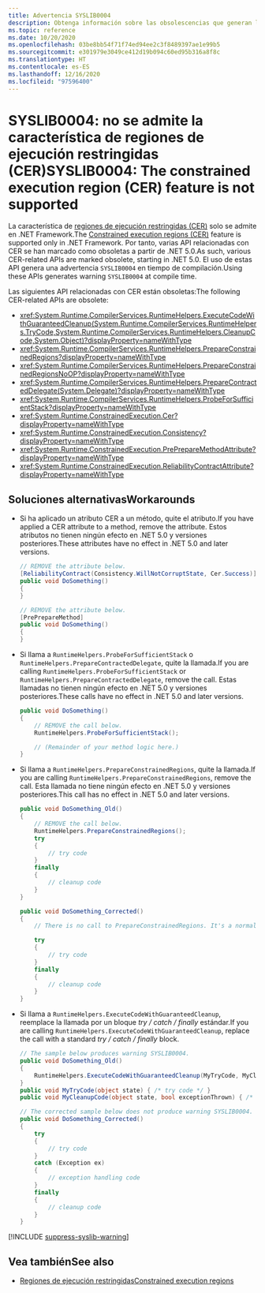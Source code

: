 ```yaml
---
title: Advertencia SYSLIB0004
description: Obtenga información sobre las obsolescencias que generan la advertencia en tiempo de compilación SYSLIB0004.
ms.topic: reference
ms.date: 10/20/2020
ms.openlocfilehash: 03be8bb54f71f74ed94ee2c3f8489397ae1e99b5
ms.sourcegitcommit: e301979e3049ce412d19b094c60ed95b316a8f8c
ms.translationtype: HT
ms.contentlocale: es-ES
ms.lasthandoff: 12/16/2020
ms.locfileid: "97596400"
---
```

# <a name="syslib0004-the-constrained-execution-region-cer-feature-is-not-supported"></a><span data-ttu-id="8f88c-103">SYSLIB0004: no se admite la característica de regiones de ejecución restringidas (CER)</span><span class="sxs-lookup"><span data-stu-id="8f88c-103">SYSLIB0004: The constrained execution region (CER) feature is not supported</span></span>

<span data-ttu-id="8f88c-104">La característica de [regiones de ejecución restringidas (CER)](../../../framework/performance/constrained-execution-regions.md) solo se admite en .NET Framework.</span><span class="sxs-lookup"><span data-stu-id="8f88c-104">The [Constrained execution regions (CER)](../../../framework/performance/constrained-execution-regions.md) feature is supported only in .NET Framework.</span></span> <span data-ttu-id="8f88c-105">Por tanto, varias API relacionadas con CER se han marcado como obsoletas a partir de .NET 5.0.</span><span class="sxs-lookup"><span data-stu-id="8f88c-105">As such, various CER-related APIs are marked obsolete, starting in .NET 5.0.</span></span> <span data-ttu-id="8f88c-106">El uso de estas API genera una advertencia `SYSLIB0004` en tiempo de compilación.</span><span class="sxs-lookup"><span data-stu-id="8f88c-106">Using these APIs generates warning `SYSLIB0004` at compile time.</span></span>

<span data-ttu-id="8f88c-107">Las siguientes API relacionadas con CER están obsoletas:</span><span class="sxs-lookup"><span data-stu-id="8f88c-107">The following CER-related APIs are obsolete:</span></span>

- <xref:System.Runtime.CompilerServices.RuntimeHelpers.ExecuteCodeWithGuaranteedCleanup(System.Runtime.CompilerServices.RuntimeHelpers.TryCode,System.Runtime.CompilerServices.RuntimeHelpers.CleanupCode,System.Object)?displayProperty=nameWithType>
- <xref:System.Runtime.CompilerServices.RuntimeHelpers.PrepareConstrainedRegions?displayProperty=nameWithType>
- <xref:System.Runtime.CompilerServices.RuntimeHelpers.PrepareConstrainedRegionsNoOP?displayProperty=nameWithType>
- <xref:System.Runtime.CompilerServices.RuntimeHelpers.PrepareContractedDelegate(System.Delegate)?displayProperty=nameWithType>
- <xref:System.Runtime.CompilerServices.RuntimeHelpers.ProbeForSufficientStack?displayProperty=nameWithType>
- <xref:System.Runtime.ConstrainedExecution.Cer?displayProperty=nameWithType>
- <xref:System.Runtime.ConstrainedExecution.Consistency?displayProperty=nameWithType>
- <xref:System.Runtime.ConstrainedExecution.PrePrepareMethodAttribute?displayProperty=nameWithType>
- <xref:System.Runtime.ConstrainedExecution.ReliabilityContractAttribute?displayProperty=nameWithType>

## <a name="workarounds"></a><span data-ttu-id="8f88c-108">Soluciones alternativas</span><span class="sxs-lookup"><span data-stu-id="8f88c-108">Workarounds</span></span>

- <span data-ttu-id="8f88c-109">Si ha aplicado un atributo CER a un método, quite el atributo.</span><span class="sxs-lookup"><span data-stu-id="8f88c-109">If you have applied a CER attribute to a method, remove the attribute.</span></span> <span data-ttu-id="8f88c-110">Estos atributos no tienen ningún efecto en .NET 5.0 y versiones posteriores.</span><span class="sxs-lookup"><span data-stu-id="8f88c-110">These attributes have no effect in .NET 5.0 and later versions.</span></span>

  ```csharp
  // REMOVE the attribute below.
  [ReliabilityContract(Consistency.WillNotCorruptState, Cer.Success)]
  public void DoSomething()
  {
  }

  // REMOVE the attribute below.
  [PrePrepareMethod]
  public void DoSomething()
  {
  }
  ```

- <span data-ttu-id="8f88c-111">Si llama a `RuntimeHelpers.ProbeForSufficientStack` o `RuntimeHelpers.PrepareContractedDelegate`, quite la llamada.</span><span class="sxs-lookup"><span data-stu-id="8f88c-111">If you are calling `RuntimeHelpers.ProbeForSufficientStack` or `RuntimeHelpers.PrepareContractedDelegate`, remove the call.</span></span> <span data-ttu-id="8f88c-112">Estas llamadas no tienen ningún efecto en .NET 5.0 y versiones posteriores.</span><span class="sxs-lookup"><span data-stu-id="8f88c-112">These calls have no effect in .NET 5.0 and later versions.</span></span>

  ```csharp
  public void DoSomething()
  {
      // REMOVE the call below.
      RuntimeHelpers.ProbeForSufficientStack();

      // (Remainder of your method logic here.)
  }
  ```

- <span data-ttu-id="8f88c-113">Si llama a `RuntimeHelpers.PrepareConstrainedRegions`, quite la llamada.</span><span class="sxs-lookup"><span data-stu-id="8f88c-113">If you are calling `RuntimeHelpers.PrepareConstrainedRegions`, remove the call.</span></span> <span data-ttu-id="8f88c-114">Esta llamada no tiene ningún efecto en .NET 5.0 y versiones posteriores.</span><span class="sxs-lookup"><span data-stu-id="8f88c-114">This call has no effect in .NET 5.0 and later versions.</span></span>

  ```csharp
  public void DoSomething_Old()
  {
      // REMOVE the call below.
      RuntimeHelpers.PrepareConstrainedRegions();
      try
      {
          // try code
      }
      finally
      {
          // cleanup code
      }
  }

  public void DoSomething_Corrected()
  {
      // There is no call to PrepareConstrainedRegions. It's a normal try / finally block.

      try
      {
          // try code
      }
      finally
      {
          // cleanup code
      }
  }
  ```

- <span data-ttu-id="8f88c-115">Si llama a `RuntimeHelpers.ExecuteCodeWithGuaranteedCleanup`, reemplace la llamada por un bloque _try / catch / finally_ estándar.</span><span class="sxs-lookup"><span data-stu-id="8f88c-115">If you are calling `RuntimeHelpers.ExecuteCodeWithGuaranteedCleanup`, replace the call with a standard _try / catch / finally_ block.</span></span>

  ```csharp
  // The sample below produces warning SYSLIB0004.
  public void DoSomething_Old()
  {
      RuntimeHelpers.ExecuteCodeWithGuaranteedCleanup(MyTryCode, MyCleanupCode, null);
  }
  public void MyTryCode(object state) { /* try code */ }
  public void MyCleanupCode(object state, bool exceptionThrown) { /* cleanup code */ }

  // The corrected sample below does not produce warning SYSLIB0004.
  public void DoSomething_Corrected()
  {
      try
      {
          // try code
      }
      catch (Exception ex)
      {
          // exception handling code
      }
      finally
      {
          // cleanup code
      }
  }
  ```

[!INCLUDE [suppress-syslib-warning](../../../../includes/suppress-syslib-warning.md)]

## <a name="see-also"></a><span data-ttu-id="8f88c-116">Vea también</span><span class="sxs-lookup"><span data-stu-id="8f88c-116">See also</span></span>

- [<span data-ttu-id="8f88c-117">Regiones de ejecución restringidas</span><span class="sxs-lookup"><span data-stu-id="8f88c-117">Constrained execution regions</span></span>](../../../framework/performance/constrained-execution-regions.md)
